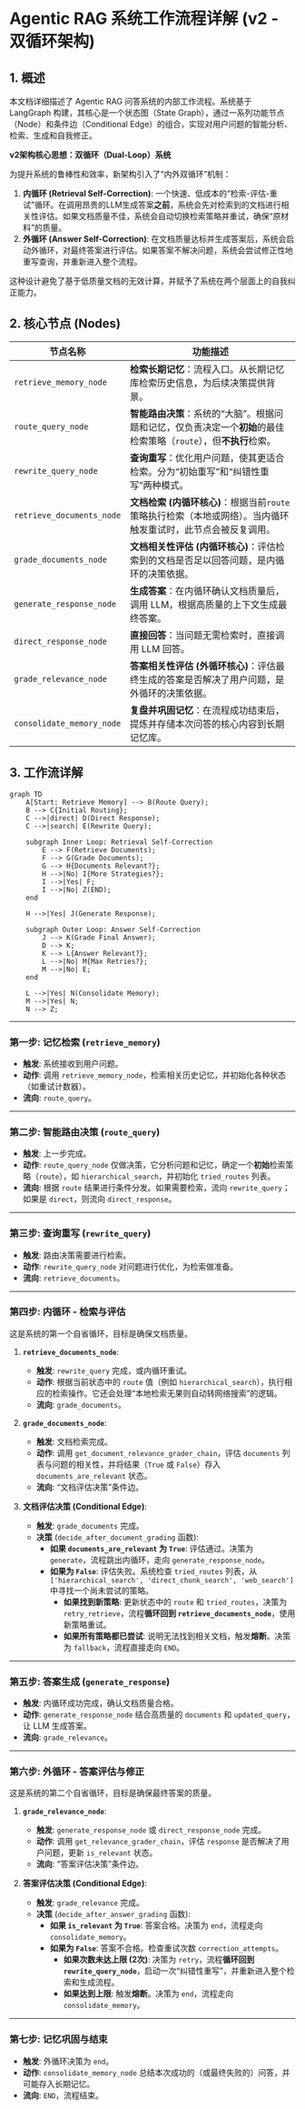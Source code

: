 # Agentic RAG 系统工作流程详解 (v2 - 双循环架构)

## 1. 概述

本文档详细描述了 Agentic RAG 问答系统的内部工作流程。系统基于 LangGraph 构建，其核心是一个状态图（State Graph），通过一系列功能节点（Node）和条件边（Conditional Edge）的组合，实现对用户问题的智能分析、检索、生成和自我修正。

**v2架构核心思想：双循环（Dual-Loop）系统**

为提升系统的鲁棒性和效率，新架构引入了“内外双循环”机制：

1.  **内循环 (Retrieval Self-Correction)**: 一个快速、低成本的“检索-评估-重试”循环。在调用昂贵的LLM生成答案**之前**，系统会先对检索到的文档进行相关性评估。如果文档质量不佳，系统会自动切换检索策略并重试，确保“原材料”的质量。
2.  **外循环 (Answer Self-Correction)**: 在文档质量达标并生成答案后，系统会启动外循环，对最终答案进行评估。如果答案不解决问题，系统会尝试修正性地重写查询，并重新进入整个流程。

这种设计避免了基于低质量文档的无效计算，并赋予了系统在两个层面上的自我纠正能力。

## 2. 核心节点 (Nodes)

| 节点名称 | 功能描述 |
| --- | --- |
| `retrieve_memory_node` | **检索长期记忆**：流程入口。从长期记忆库检索历史信息，为后续决策提供背景。 |
| `route_query_node` | **智能路由决策**：系统的“大脑”。根据问题和记忆，仅负责决定一个**初始**的最佳检索策略（`route`），但**不执行**检索。 |
| `rewrite_query_node` | **查询重写**：优化用户问题，使其更适合检索。分为“初始重写”和“纠错性重写”两种模式。 |
| `retrieve_documents_node` | **文档检索 (内循环核心)**：根据当前`route`策略执行检索（本地或网络）。当内循环触发重试时，此节点会被反复调用。 |
| `grade_documents_node` | **文档相关性评估 (内循环核心)**：评估检索到的文档是否足以回答问题，是内循环的决策依据。 |
| `generate_response_node` | **生成答案**：在内循环确认文档质量后，调用 LLM，根据高质量的上下文生成最终答案。 |
| `direct_response_node` | **直接回答**：当问题无需检索时，直接调用 LLM 回答。 |
| `grade_relevance_node` | **答案相关性评估 (外循环核心)**：评估最终生成的答案是否解决了用户问题，是外循环的决策依据。 |
| `consolidate_memory_node`| **复盘并巩固记忆**：在流程成功结束后，提炼并存储本次问答的核心内容到长期记忆库。 |

## 3. 工作流详解

```mermaid
graph TD
    A[Start: Retrieve Memory] --> B(Route Query);
    B --> C{Initial Routing};
    C -->|direct| D(Direct Response);
    C -->|search| E(Rewrite Query);

    subgraph Inner Loop: Retrieval Self-Correction
        E --> F(Retrieve Documents);
        F --> G(Grade Documents);
        G --> H{Documents Relevant?};
        H -->|No| I{More Strategies?};
        I -->|Yes| F;
        I -->|No| Z(END);
    end

    H -->|Yes| J(Generate Response);

    subgraph Outer Loop: Answer Self-Correction
        J --> K(Grade Final Answer);
        D --> K;
        K --> L{Answer Relevant?};
        L -->|No| M{Max Retries?};
        M -->|No| E;
    end

    L -->|Yes| N(Consolidate Memory);
    M -->|Yes| N;
    N --> Z;
```

---

### **第一步: 记忆检索 (`retrieve_memory`)**
- **触发**: 系统接收到用户问题。
- **动作**: 调用 `retrieve_memory_node`，检索相关历史记忆，并初始化各种状态（如重试计数器）。
- **流向**: `route_query`。

---

### **第二步: 智能路由决策 (`route_query`)**
- **触发**: 上一步完成。
- **动作**: `route_query_node` 仅做决策，它分析问题和记忆，确定一个**初始**检索策略（`route`），如 `hierarchical_search`，并初始化 `tried_routes` 列表。
- **流向**: 根据 `route` 结果进行条件分发。如果需要检索，流向 `rewrite_query`；如果是 `direct`，则流向 `direct_response`。

---

### **第三步: 查询重写 (`rewrite_query`)**
- **触发**: 路由决策需要进行检索。
- **动作**: `rewrite_query_node` 对问题进行优化，为检索做准备。
- **流向**: `retrieve_documents`。

---

### **第四步: 内循环 - 检索与评估**

这是系统的第一个自省循环，目标是确保文档质量。

1.  **`retrieve_documents_node`**: 
    - **触发**: `rewrite_query` 完成，或内循环重试。
    - **动作**: 根据当前状态中的 `route` 值（例如 `hierarchical_search`），执行相应的检索操作。它还会处理“本地检索无果则自动转网络搜索”的逻辑。
    - **流向**: `grade_documents`。

2.  **`grade_documents_node`**: 
    - **触发**: 文档检索完成。
    - **动作**: 调用 `get_document_relevance_grader_chain`，评估 `documents` 列表与问题的相关性，并将结果（`True` 或 `False`）存入 `documents_are_relevant` 状态。
    - **流向**: “文档评估决策”条件边。

3.  **文档评估决策 (Conditional Edge)**:
    - **触发**: `grade_documents` 完成。
    - **决策** (`decide_after_document_grading` 函数):
        - **如果 `documents_are_relevant` 为 `True`**: 评估通过。决策为 `generate`，流程跳出内循环，走向 `generate_response_node`。
        - **如果为 `False`**: 评估失败。系统检查 `tried_routes` 列表，从 `['hierarchical_search', 'direct_chunk_search', 'web_search']` 中寻找一个尚未尝试的策略。
            - **如果找到新策略**: 更新状态中的 `route` 和 `tried_routes`，决策为 `retry_retrieve`，流程**循环回到 `retrieve_documents_node`**，使用新策略重试。
            - **如果所有策略都已尝试**: 说明无法找到相关文档，触发**熔断**。决策为 `fallback`，流程直接走向 `END`。

---

### **第五步: 答案生成 (`generate_response`)**
- **触发**: 内循环成功完成，确认文档质量合格。
- **动作**: `generate_response_node` 结合高质量的 `documents` 和 `updated_query`，让 LLM 生成答案。
- **流向**: `grade_relevance`。

---

### **第六步: 外循环 - 答案评估与修正**

这是系统的第二个自省循环，目标是确保最终答案的质量。

1.  **`grade_relevance_node`**: 
    - **触发**: `generate_response_node` 或 `direct_response_node` 完成。
    - **动作**: 调用 `get_relevance_grader_chain`，评估 `response` 是否解决了用户问题，更新 `is_relevant` 状态。
    - **流向**: “答案评估决策”条件边。

2.  **答案评估决策 (Conditional Edge)**:
    - **触发**: `grade_relevance` 完成。
    - **决策** (`decide_after_answer_grading` 函数):
        - **如果 `is_relevant` 为 `True`**: 答案合格。决策为 `end`，流程走向 `consolidate_memory`。
        - **如果为 `False`**: 答案不合格。检查重试次数 `correction_attempts`。
            - **如果次数未达上限 (2次)**: 决策为 `retry`，流程**循环回到 `rewrite_query_node`**，启动一次“纠错性重写”，并重新进入整个检索和生成流程。
            - **如果达到上限**: 触发**熔断**。决策为 `end`，流程走向 `consolidate_memory`。

---

### **第七步: 记忆巩固与结束**
- **触发**: 外循环决策为 `end`。
- **动作**: `consolidate_memory_node` 总结本次成功的（或最终失败的）问答，并可能存入长期记忆。
- **流向**: `END`，流程结束。